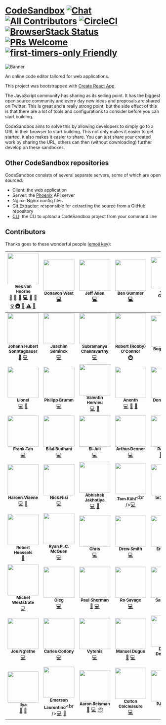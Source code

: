# [CodeSandbox](https://codesandbox.io) [![Chat](https://img.shields.io/badge/chat-on%20discord-7289da.svg)](https://discord.gg/KE3TbEZ) [![All Contributors](https://img.shields.io/badge/all_contributors-60-orange.svg?style=flat-square)](#contributors) [![CircleCI](https://circleci.com/gh/CompuIves/codesandbox-client.svg?style=svg)](https://circleci.com/gh/CompuIves/codesandbox-client) [![BrowserStack Status](https://www.browserstack.com/automate/badge.svg?badge_key=cVJuczlJWUtqWXhIbFN1ZjVQekF4NzNsd3phNEZRaGlWU0pHYVVkdGRFWT0tLXFtTVhaOWRySmN0ZG5QVDNDQ0g5Z0E9PQ==--79fe3eae4f149a400d396c9b12d3988f685785cf)](https://www.browserstack.com/automate/public-build/cVJuczlJWUtqWXhIbFN1ZjVQekF4NzNsd3phNEZRaGlWU0pHYVVkdGRFWT0tLXFtTVhaOWRySmN0ZG5QVDNDQ0g5Z0E9PQ==--79fe3eae4f149a400d396c9b12d3988f685785cf) [![PRs Welcome](https://img.shields.io/badge/PRs-welcome-brightgreen.svg?style=flat-square)](http://makeapullrequest.com) [![first-timers-only Friendly](https://img.shields.io/badge/first--timers--only-friendly-blue.svg)](http://www.firsttimersonly.com/)

![Banner](https://codesandbox.io/static/img/banner.png)

An online code editor tailored for web applications.

This project was bootstrapped with
[Create React App](https://github.com/facebookincubator/create-react-app).

The JavaScript community has sharing as its selling point. It has the biggest
open source community and every day new ideas and proposals are shared on
Twitter. This is great and a really strong point, but the side effect of this is
that there are a lot of tools and configurations to consider before you can
start building.

CodeSandbox aims to solve this by allowing developers to simply go to a URL in
their browser to start building. This not only makes it easier to get started,
it also makes it easier to share. You can just share your created work by
sharing the URL, others can then (without downloading) further develop on these
sandboxes.

## Other CodeSandbox repositories

CodeSandbox consists of several separate servers, some of which are open
sourced.

* Client: the web application
* Server: the [Phoenix](https://github.com/phoenixframework/phoenix) API server
* Nginx: Nginx config files
* [Git Extractor](https://github.com/CompuIves/codesandbox-git-extractor):
  responsible for extracting the source from a GitHub repository
* [CLI](https://github.com/CompuIves/codesandbox-cli): the CLI to upload a
  CodeSandbox project from your command line

## Contributors

Thanks goes to these wonderful people
([emoji key](https://github.com/kentcdodds/all-contributors#emoji-key)):

<!-- ALL-CONTRIBUTORS-LIST:START - Do not remove or modify this section -->
<!-- prettier-ignore -->
| [<img src="https://avatars0.githubusercontent.com/u/587016?v=3" width="100px;"/><br /><sub><b>Ives van Hoorne</b></sub>](http://ivesvh.com)<br />[💬](#question-CompuIves "Answering Questions") [📝](#blog-CompuIves "Blogposts") [🐛](https://github.com/CompuIves/codesandbox-client/issues?q=author%3ACompuIves "Bug reports") [💻](https://github.com/CompuIves/codesandbox-client/commits?author=CompuIves "Code") [🎨](#design-CompuIves "Design") [📖](https://github.com/CompuIves/codesandbox-client/commits?author=CompuIves "Documentation") [💡](#example-CompuIves "Examples") [🚇](#infra-CompuIves "Infrastructure (Hosting, Build-Tools, etc)") [👀](#review-CompuIves "Reviewed Pull Requests") [⚠️](https://github.com/CompuIves/codesandbox-client/commits?author=CompuIves "Tests") [🔧](#tool-CompuIves "Tools") | [<img src="https://avatars0.githubusercontent.com/u/887639?v=3" width="100px;"/><br /><sub><b>Donavon West</b></sub>](http://donavon.com)<br />[💻](https://github.com/CompuIves/codesandbox-client/commits?author=donavon "Code") | [<img src="https://avatars0.githubusercontent.com/u/5266810?v=3" width="100px;"/><br /><sub><b>Jeff Allen</b></sub>](http://www.jeffallen.io/)<br />[💻](https://github.com/CompuIves/codesandbox-client/commits?author=vueu "Code") | [<img src="https://avatars0.githubusercontent.com/u/1089897?v=3" width="100px;"/><br /><sub><b>Ben Gummer</b></sub>](https://github.com/bengummer)<br />[💻](https://github.com/CompuIves/codesandbox-client/commits?author=bengummer "Code") | [<img src="https://avatars3.githubusercontent.com/u/154732?v=3" width="100px;"/><br /><sub><b>James Gillmore</b></sub>](http://twitter.com/faceyspacey)<br />[💻](https://github.com/CompuIves/codesandbox-client/commits?author=faceyspacey "Code") [🐛](https://github.com/CompuIves/codesandbox-client/issues?q=author%3Afaceyspacey "Bug reports") | [<img src="https://avatars1.githubusercontent.com/u/9636410?v=4" width="100px;"/><br /><sub><b>Ade Viankakrisna Fadlil</b></sub>](https://github.com/viankakrisna)<br />[💻](https://github.com/CompuIves/codesandbox-client/commits?author=viankakrisna "Code") | [<img src="https://avatars1.githubusercontent.com/u/1854763?v=4" width="100px;"/><br /><sub><b>Tushar Sonawane</b></sub>](https://twitter.com/tushkiz)<br />[💬](#question-Tushkiz "Answering Questions") [💻](https://github.com/CompuIves/codesandbox-client/commits?author=Tushkiz "Code") [📖](https://github.com/CompuIves/codesandbox-client/commits?author=Tushkiz "Documentation") [🤔](#ideas-Tushkiz "Ideas, Planning, & Feedback") |
| :---: | :---: | :---: | :---: | :---: | :---: | :---: |
| [<img src="https://avatars3.githubusercontent.com/u/1239401?v=4" width="100px;"/><br /><sub><b>Johann Hubert Sonntagbauer</b></sub>](https://github.com/johann-sonntagbauer)<br />[🐛](https://github.com/CompuIves/codesandbox-client/issues?q=author%3Ajohann-sonntagbauer "Bug reports") [💻](https://github.com/CompuIves/codesandbox-client/commits?author=johann-sonntagbauer "Code") | [<img src="https://avatars2.githubusercontent.com/u/9586897?v=4" width="100px;"/><br /><sub><b>Joachim Seminck</b></sub>](https://github.com/jseminck)<br />[💻](https://github.com/CompuIves/codesandbox-client/commits?author=jseminck "Code") | [<img src="https://avatars3.githubusercontent.com/u/5210019?v=4" width="100px;"/><br /><sub><b>Subramanya Chakravarthy</b></sub>](http://chakrihacker.github.io)<br />[💻](https://github.com/CompuIves/codesandbox-client/commits?author=chakrihacker "Code") | [<img src="https://avatars3.githubusercontent.com/u/23088?v=4" width="100px;"/><br /><sub><b>Robert (Robby) O'Connor</b></sub>](http://robby.oconnor.ninja)<br />[🚇](#infra-robbyoconnor "Infrastructure (Hosting, Build-Tools, etc)") | [<img src="https://avatars0.githubusercontent.com/u/2083930?v=4" width="100px;"/><br /><sub><b>Bogdan Luca</b></sub>](https://github.com/lbogdan)<br />[🐛](https://github.com/CompuIves/codesandbox-client/issues?q=author%3Albogdan "Bug reports") [💻](https://github.com/CompuIves/codesandbox-client/commits?author=lbogdan "Code") | [<img src="https://avatars3.githubusercontent.com/u/6177621?v=4" width="100px;"/><br /><sub><b>Divjot Singh</b></sub>](http://bogas04.github.io)<br />[💻](https://github.com/CompuIves/codesandbox-client/commits?author=bogas04 "Code") | [<img src="https://avatars3.githubusercontent.com/u/5249539?v=4" width="100px;"/><br /><sub><b>Jason Nall</b></sub>](http://www.jsonnull.com)<br />[💻](https://github.com/CompuIves/codesandbox-client/commits?author=jsonnull "Code") |
| [<img src="https://avatars3.githubusercontent.com/u/784056?v=4" width="100px;"/><br /><sub><b>Lionel</b></sub>](https://elrumordelaluz.com)<br />[💻](https://github.com/CompuIves/codesandbox-client/commits?author=elrumordelaluz "Code") [🎨](#design-elrumordelaluz "Design") | [<img src="https://avatars3.githubusercontent.com/u/170500?v=4" width="100px;"/><br /><sub><b>Philipp Brumm</b></sub>](https://github.com/brumm)<br />[💻](https://github.com/CompuIves/codesandbox-client/commits?author=brumm "Code") | [<img src="https://avatars2.githubusercontent.com/u/2678610?v=4" width="100px;"/><br /><sub><b>Valentin Hervieu</b></sub>](http://valentin-hervieu.fr)<br />[💻](https://github.com/CompuIves/codesandbox-client/commits?author=ValentinH "Code") [🐛](https://github.com/CompuIves/codesandbox-client/issues?q=author%3AValentinH "Bug reports") | [<img src="https://avatars0.githubusercontent.com/u/1499218?v=4" width="100px;"/><br /><sub><b>Anenth</b></sub>](http://anenth.js.org)<br />[💻](https://github.com/CompuIves/codesandbox-client/commits?author=Anenth "Code") [🎨](#design-Anenth "Design") [🤔](#ideas-Anenth "Ideas, Planning, & Feedback") | [<img src="https://avatars0.githubusercontent.com/u/410792?v=4" width="100px;"/><br /><sub><b>Dony Sukardi</b></sub>](http://dsds.io)<br />[🐛](https://github.com/CompuIves/codesandbox-client/issues?q=author%3Adonysukardi "Bug reports") [💻](https://github.com/CompuIves/codesandbox-client/commits?author=donysukardi "Code") | [<img src="https://avatars3.githubusercontent.com/u/89046?v=4" width="100px;"/><br /><sub><b>Geoffrey Dhuyvetters</b></sub>](https://github.com/duivvv)<br />[🎨](#design-duivvv "Design") [💻](https://github.com/CompuIves/codesandbox-client/commits?author=duivvv "Code") | [<img src="https://avatars3.githubusercontent.com/u/3381746?v=4" width="100px;"/><br /><sub><b>Eswar Yaganti</b></sub>](http://nyaganti.com)<br />[💻](https://github.com/CompuIves/codesandbox-client/commits?author=nagamalli9999 "Code") [🚇](#infra-nagamalli9999 "Infrastructure (Hosting, Build-Tools, etc)") |
| [<img src="https://avatars3.githubusercontent.com/u/9488719?v=4" width="100px;"/><br /><sub><b>Frank Tan</b></sub>](https://github.com/tansongyang)<br />[💻](https://github.com/CompuIves/codesandbox-client/commits?author=tansongyang "Code") | [<img src="https://avatars0.githubusercontent.com/u/1650995?v=4" width="100px;"/><br /><sub><b>Bilal Budhani</b></sub>](https://bilalbudhani.com)<br />[💻](https://github.com/CompuIves/codesandbox-client/commits?author=BilalBudhani "Code") | [<img src="https://avatars3.githubusercontent.com/u/843342?v=4" width="100px;"/><br /><sub><b>El Juli</b></sub>](https://github.com/JulianMayorga)<br />[💻](https://github.com/CompuIves/codesandbox-client/commits?author=JulianMayorga "Code") | [<img src="https://avatars0.githubusercontent.com/u/13774309?v=4" width="100px;"/><br /><sub><b>Arthur Denner</b></sub>](https://github.com/arthurdenner)<br />[💻](https://github.com/CompuIves/codesandbox-client/commits?author=arthurdenner "Code") | [<img src="https://avatars3.githubusercontent.com/u/12954909?v=4" width="100px;"/><br /><sub><b>Radi Cho</b></sub>](https://github.com/RSG-Group)<br />[🐛](https://github.com/CompuIves/codesandbox-client/issues?q=author%3Aradi-cho "Bug reports") [💻](https://github.com/CompuIves/codesandbox-client/commits?author=radi-cho "Code") [🤔](#ideas-radi-cho "Ideas, Planning, & Feedback") | [<img src="https://avatars3.githubusercontent.com/u/679275?v=4" width="100px;"/><br /><sub><b>Xiaoyi Chen</b></sub>](https://twitter.com/chxy)<br />[💻](https://github.com/CompuIves/codesandbox-client/commits?author=xyc "Code") | [<img src="https://avatars3.githubusercontent.com/u/1215971?v=4" width="100px;"/><br /><sub><b>Gautam Arora</b></sub>](https://twitter.com/gautam)<br />[💻](https://github.com/CompuIves/codesandbox-client/commits?author=gautamarora "Code") [🤔](#ideas-gautamarora "Ideas, Planning, & Feedback") |
| [<img src="https://avatars3.githubusercontent.com/u/6270048?v=4" width="100px;"/><br /><sub><b>Haroen Viaene</b></sub>](https://twitter.com/haroenv)<br />[💻](https://github.com/CompuIves/codesandbox-client/commits?author=haroenv "Code") [🎨](#design-haroenv "Design") | [<img src="https://avatars1.githubusercontent.com/u/293805?v=4" width="100px;"/><br /><sub><b>Nick Nisi</b></sub>](https://nicknisi.com)<br />[💻](https://github.com/CompuIves/codesandbox-client/commits?author=nicknisi "Code") | [<img src="https://avatars2.githubusercontent.com/u/9327315?v=4" width="100px;"/><br /><sub><b>Abhishek Jakhotiya</b></sub>](https://github.com/Jakhotiya)<br />[💻](https://github.com/CompuIves/codesandbox-client/commits?author=Jakhotiya "Code") [🐛](https://github.com/CompuIves/codesandbox-client/issues?q=author%3AJakhotiya "Bug reports") | [<img src="https://avatars2.githubusercontent.com/u/14299145?v=4" width="100px;"/><br /><sub><b>Tom Kühl</b></sub>](http://twitter.com/tomkuehl_)<br />[💻](https://github.com/CompuIves/codesandbox-client/commits?author=tomkuehl "Code") | [<img src="https://avatars2.githubusercontent.com/u/1086461?v=4" width="100px;"/><br /><sub><b>br1anchen</b></sub>](https://github.com/br1anchen)<br />[💻](https://github.com/CompuIves/codesandbox-client/commits?author=br1anchen "Code") | [<img src="https://avatars3.githubusercontent.com/u/11952174?v=4" width="100px;"/><br /><sub><b>Daniel Hsing</b></sub>](https://arthelon.github.io)<br />[💻](https://github.com/CompuIves/codesandbox-client/commits?author=Arthelon "Code") | [<img src="https://avatars2.githubusercontent.com/u/5403694?v=4" width="100px;"/><br /><sub><b>Maciej Kasprzyk</b></sub>](https://twitter.com/_maciejka)<br />[💻](https://github.com/CompuIves/codesandbox-client/commits?author=maciej-ka "Code") |
| [<img src="https://avatars2.githubusercontent.com/u/596727?v=4" width="100px;"/><br /><sub><b>Robert Heessels</b></sub>](https://github.com/robertheessels)<br />[📖](https://github.com/CompuIves/codesandbox-client/commits?author=robertheessels "Documentation") | [<img src="https://avatars3.githubusercontent.com/u/772937?v=4" width="100px;"/><br /><sub><b>Ryan P. C. McQuen</b></sub>](https://ryanpcmcquen.org)<br />[💻](https://github.com/CompuIves/codesandbox-client/commits?author=ryanpcmcquen "Code") | [<img src="https://avatars3.githubusercontent.com/u/613805?v=4" width="100px;"/><br /><sub><b>Chris</b></sub>](http://chrisrjones.com)<br />[💻](https://github.com/CompuIves/codesandbox-client/commits?author=ipatch "Code") | [<img src="https://avatars3.githubusercontent.com/u/595469?v=4" width="100px;"/><br /><sub><b>Drew Smith</b></sub>](https://github.com/drewsmith)<br />[💻](https://github.com/CompuIves/codesandbox-client/commits?author=drewsmith "Code") | [<img src="https://avatars2.githubusercontent.com/u/12481?v=4" width="100px;"/><br /><sub><b>Eric Berry</b></sub>](https://codesponsor.io)<br />[💻](https://github.com/CompuIves/codesandbox-client/commits?author=coderberry "Code") | [<img src="https://avatars1.githubusercontent.com/u/17228477?v=4" width="100px;"/><br /><sub><b>Hum4n01d</b></sub>](https://www.hum4n01d.me)<br />[💻](https://github.com/CompuIves/codesandbox-client/commits?author=Hum4n01d "Code") | [<img src="https://avatars3.githubusercontent.com/u/10888943?v=4" width="100px;"/><br /><sub><b>Malachi Willey</b></sub>](https://github.com/malwilley)<br />[💻](https://github.com/CompuIves/codesandbox-client/commits?author=malwilley "Code") |
| [<img src="https://avatars0.githubusercontent.com/u/1820292?v=4" width="100px;"/><br /><sub><b>Michel Weststrate</b></sub>](https://twitter.com/mweststrate)<br />[💻](https://github.com/CompuIves/codesandbox-client/commits?author=mweststrate "Code") | [<img src="https://avatars0.githubusercontent.com/u/52824?v=4" width="100px;"/><br /><sub><b>Oleg</b></sub>](https://kof.github.io)<br />[💻](https://github.com/CompuIves/codesandbox-client/commits?author=kof "Code") | [<img src="https://avatars0.githubusercontent.com/u/1127037?v=4" width="100px;"/><br /><sub><b>Paul Sherman</b></sub>](https://www.pshrmn.com)<br />[🐛](https://github.com/CompuIves/codesandbox-client/issues?q=author%3Apshrmn "Bug reports") [💻](https://github.com/CompuIves/codesandbox-client/commits?author=pshrmn "Code") | [<img src="https://avatars2.githubusercontent.com/u/9244507?v=4" width="100px;"/><br /><sub><b>Ro Savage</b></sub>](https://github.com/ro-savage)<br />[💻](https://github.com/CompuIves/codesandbox-client/commits?author=ro-savage "Code") | [<img src="https://avatars3.githubusercontent.com/u/13242392?v=4" width="100px;"/><br /><sub><b>Sam Denty</b></sub>](https://samdd.me)<br />[💻](https://github.com/CompuIves/codesandbox-client/commits?author=samdenty99 "Code") | [<img src="https://avatars1.githubusercontent.com/u/3087225?v=4" width="100px;"/><br /><sub><b>Zephraph</b></sub>](https://github.com/zephraph)<br />[💻](https://github.com/CompuIves/codesandbox-client/commits?author=zephraph "Code") | [<img src="https://avatars1.githubusercontent.com/u/1900735?v=4" width="100px;"/><br /><sub><b>Josh Waller</b></sub>](https://www.joshwaller.me)<br />[🐛](https://github.com/CompuIves/codesandbox-client/issues?q=author%3Amdxprograms "Bug reports") [💻](https://github.com/CompuIves/codesandbox-client/commits?author=mdxprograms "Code") [📖](https://github.com/CompuIves/codesandbox-client/commits?author=mdxprograms "Documentation") |
| [<img src="https://avatars0.githubusercontent.com/u/1195863?v=4" width="100px;"/><br /><sub><b>Joe Ng'ethe</b></sub>](http://joey.co.ke)<br />[💻](https://github.com/CompuIves/codesandbox-client/commits?author=joeynimu "Code") | [<img src="https://avatars0.githubusercontent.com/u/576935?v=4" width="100px;"/><br /><sub><b>Carles Codony</b></sub>](https://github.com/bitblitter)<br />[💻](https://github.com/CompuIves/codesandbox-client/commits?author=bitblitter "Code") | [<img src="https://avatars2.githubusercontent.com/u/468006?v=4" width="100px;"/><br /><sub><b>Vytenis</b></sub>](https://github.com/FDiskas)<br />[💻](https://github.com/CompuIves/codesandbox-client/commits?author=FDiskas "Code") | [<img src="https://avatars1.githubusercontent.com/u/894149?v=4" width="100px;"/><br /><sub><b>Manuel Dugué</b></sub>](http://manueldugue.de)<br />[🐛](https://github.com/CompuIves/codesandbox-client/issues?q=author%3Amdugue "Bug reports") [💻](https://github.com/CompuIves/codesandbox-client/commits?author=mdugue "Code") | [<img src="https://avatars2.githubusercontent.com/u/5346497?v=4" width="100px;"/><br /><sub><b>Demian Dekoninck</b></sub>](https://dem.be)<br />[💻](https://github.com/CompuIves/codesandbox-client/commits?author=DemianD "Code") | [<img src="https://avatars2.githubusercontent.com/u/3144549?v=4" width="100px;"/><br /><sub><b>Drake Costa</b></sub>](http://www.saeris.io)<br />[💻](https://github.com/CompuIves/codesandbox-client/commits?author=Saeris "Code") | [<img src="https://avatars2.githubusercontent.com/u/433394?v=4" width="100px;"/><br /><sub><b>Marko Stijak</b></sub>](https://cxjs.io/)<br />[💻](https://github.com/CompuIves/codesandbox-client/commits?author=mstijak "Code") |
| [<img src="https://avatars2.githubusercontent.com/u/10588170?v=4" width="100px;"/><br /><sub><b>Ilya</b></sub>](https://twitter.com/ilya_komar0ff)<br />[💬](#question-Komar0ff "Answering Questions") [🤔](#ideas-Komar0ff "Ideas, Planning, & Feedback") | [<img src="https://avatars2.githubusercontent.com/u/10627086?v=4" width="100px;"/><br /><sub><b>Emerson Laurentino</b></sub>](https://twitter.com/elaurent_)<br />[💻](https://github.com/CompuIves/codesandbox-client/commits?author=emersonlaurentino "Code") [🐛](https://github.com/CompuIves/codesandbox-client/issues?q=author%3Aemersonlaurentino "Bug reports") | [<img src="https://avatars3.githubusercontent.com/u/180963?v=4" width="100px;"/><br /><sub><b>Aaron Reisman</b></sub>](https://github.com/lifeiscontent)<br />[🐛](https://github.com/CompuIves/codesandbox-client/issues?q=author%3Alifeiscontent "Bug reports") [💻](https://github.com/CompuIves/codesandbox-client/commits?author=lifeiscontent "Code") [📦](#platform-lifeiscontent "Packaging/porting to new platform") | [<img src="https://avatars2.githubusercontent.com/u/19484365?v=4" width="100px;"/><br /><sub><b>Colton Colcleasure</b></sub>](https://github.com/colshacol)<br />[💻](https://github.com/CompuIves/codesandbox-client/commits?author=colshacol "Code") | [<img src="https://avatars0.githubusercontent.com/u/497242?v=4" width="100px;"/><br /><sub><b>PJ Walker</b></sub>](https://github.com/PJWalker)<br />[🐛](https://github.com/CompuIves/codesandbox-client/issues?q=author%3APJWalker "Bug reports") [💻](https://github.com/CompuIves/codesandbox-client/commits?author=PJWalker "Code") | [<img src="https://avatars2.githubusercontent.com/u/29819102?v=4" width="100px;"/><br /><sub><b>Satya Rohith</b></sub>](https://satya.tech)<br />[💻](https://github.com/CompuIves/codesandbox-client/commits?author=satyarohith "Code") [📖](https://github.com/CompuIves/codesandbox-client/commits?author=satyarohith "Documentation") |
<!-- ALL-CONTRIBUTORS-LIST:END -->
